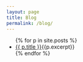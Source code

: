 ```yaml
---
layout: page
title: Blog
permalink: /blog/
---
```


<ul>
{% for p in site.posts %}
  <li><a href="{{ p.url }}">{{ p.title }}</a>{{p.excerpt}}</li>
{% endfor %}
</ul>
